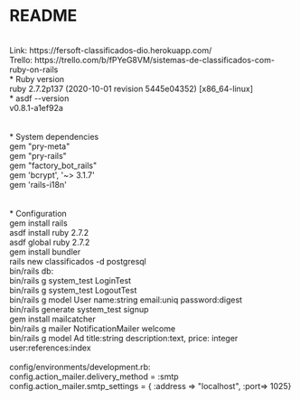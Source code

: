 # README
<br>
Link: https://fersoft-classificados-dio.herokuapp.com/ <br>
Trello: https://trello.com/b/fPYeG8VM/sistemas-de-classificados-com-ruby-on-rails
<br>
* Ruby version<br>
ruby 2.7.2p137 (2020-10-01 revision 5445e04352) [x86_64-linux]<br>
* asdf --version<br>
v0.8.1-a1ef92a<br>
<br>
<br>
* System dependencies<br>
gem "pry-meta"<br>
gem "pry-rails"<br>
gem "factory_bot_rails"<br>
gem 'bcrypt', '~> 3.1.7'<br>
gem 'rails-i18n'<br>
<br>
<br>
* Configuration<br>
gem install rails<br>
asdf install ruby 2.7.2<br>
asdf global ruby 2.7.2<br>
gem install bundler<br>
rails new classificados -d postgresql<br>
bin/rails db:<br>
bin/rails g system_test LoginTest<br>
bin/rails g system_test LogoutTest<br>
bin/rails g model User name:string email:uniq password:digest<br>
bin/rails generate system_test signup<br>
gem install mailcatcher<br>
bin/rails g mailer NotificationMailer welcome<br>
bin/rails g model Ad title:string description:text, price: integer user:references:index<br>
<br>
config/environments/development.rb:<br>
    config.action_mailer.delivery_method = :smtp <br>
    config.action_mailer.smtp_settings = { :address => "localhost", :port=> 1025}<br>
